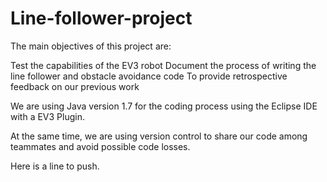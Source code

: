 # Line-follower-project



The main objectives of this project are:

Test the capabilities of the EV3 robot
Document the process of writing the line follower and obstacle avoidance code
To provide retrospective feedback on our previous work

We are using Java version 1.7 for the coding process using the Eclipse IDE with a EV3 Plugin.

At the same time, we are using version control to share our code among teammates and avoid possible code losses.

Here is a line to push.
